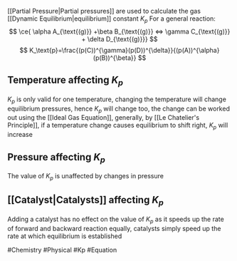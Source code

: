 [[Partial Pressure|Partial pressures]] are used to calculate the gas [[Dynamic Equilibrium|equilibrium]] constant $K_{p}$
For a general reaction:
$$
\ce{ \alpha A_{\text{(g)}} +\beta B_{\text{(g)}} <=> \gamma C_{\text{(g)}} + \delta D_{\text{(g)}}}
$$
$$
K_\text{p}=\frac{(p(C))^{\gamma}(p(D))^{\delta}}{(p(A))^{\alpha}(p(B))^{\beta}}
$$
## Temperature affecting $K_{p}$
$K_{p}$ is only valid for one temperature, changing the temperature will change equilibrium pressures, hence $K_{p}$ will change too, the change can be worked out using the [[Ideal Gas Equation]], generally, by [[Le Chatelier's Principle]], if a temperature change causes equilibrium to shift right, $K_{p}$ will increase
## Pressure affecting $K_{p}$
The value of $K_{p}$ is unaffected by changes in pressure
## [[Catalyst|Catalysts]] affecting $K_{p}$
Adding a catalyst has no effect on the value of $K_{p}$ as it speeds up the rate of forward and backward reaction equally, catalysts simply speed up the rate at which equilibrium is established

#Chemistry #Physical #Kp #Equation 